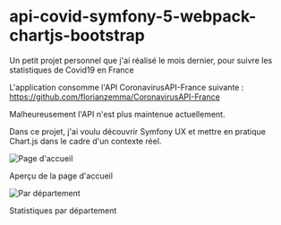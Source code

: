 # api-covid-symfony-5-webpack-chartjs-bootstrap

Un petit projet personnel que j'ai réalisé le mois dernier, pour suivre les statistiques de Covid19 en France

L'application consomme l'API CoronavirusAPI-France suivante :
https://github.com/florianzemma/CoronavirusAPI-France

Malheureusement l'API n'est plus maintenue actuellement.

Dans ce projet, j'ai voulu découvrir Symfony UX et mettre en pratique Chart.js dans le cadre d'un contexte réel.

![Page d'accueil](https://i.imgur.com/TQ6gBWl.png)

Aperçu de la page d'accueil

![Par  département](https://i.imgur.com/mbR3OmB.png)

Statistiques par département

